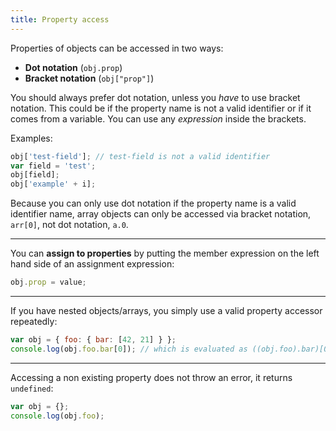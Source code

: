 ```yaml
---
title: Property access
---
```


Properties of objects can be accessed in two ways:

- **Dot notation** (`obj.prop`)
- **Bracket notation** (`obj["prop"]`)

You should always prefer dot notation, unless you _have_ to use bracket notation.
This could be if the property name is not a valid identifier or if it comes from
a variable. You can use any _expression_ inside the brackets.

Examples:

```javascript
obj['test-field']; // test-field is not a valid identifier
var field = 'test';
obj[field];
obj['example' + i];
```

Because you can only use dot notation if the property name is a valid identifier
name, array objects can only be accessed via bracket notation, `arr[0]`, not dot
notation, `a.0`.

---

You can **assign to properties** by putting the member expression on the left
hand side of an assignment expression:

```javascript
obj.prop = value;
```

---

If you have nested objects/arrays, you simply use a valid property accessor
repeatedly:

```javascript
var obj = { foo: { bar: [42, 21] } };
console.log(obj.foo.bar[0]); // which is evaluated as ((obj.foo).bar)[0]
```

---

Accessing a non existing property does not throw an error, it returns
`undefined`:

```javascript
var obj = {};
console.log(obj.foo);
```
